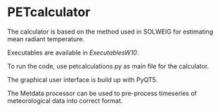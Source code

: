 # PETcalculator
The calculator is based on the method used in SOLWEIG for estimating mean radiant temperature.

Executables are available in *ExecutablesW10*.

To run the code, use petcalculations.py as main file for the calculator. 

The graphical user interface is build up with PyQT5.

The Metdata processor can be used to pre-process timeseries of meteorological data into correct format.
 
